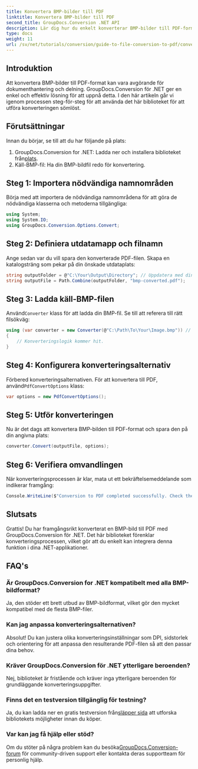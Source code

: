 ```yaml
---
title: Konvertera BMP-bilder till PDF
linktitle: Konvertera BMP-bilder till PDF
second_title: GroupDocs.Conversion .NET API
description: Lär dig hur du enkelt konverterar BMP-bilder till PDF-format med GroupDocs.Conversion for .NET. Denna omfattande steg-för-steg handledning täcker förutsättningar, källfilshantering och anpassningsalternativ.
type: docs
weight: 11
url: /sv/net/tutorials/conversion/guide-to-file-conversion-to-pdf/converting-bmp-to-pdf/
---
```

## Introduktion

Att konvertera BMP-bilder till PDF-format kan vara avgörande för dokumenthantering och delning. GroupDocs.Conversion för .NET ger en enkel och effektiv lösning för att uppnå detta. I den här artikeln går vi igenom processen steg-för-steg för att använda det här biblioteket för att utföra konverteringen sömlöst.

## Förutsättningar

Innan du börjar, se till att du har följande på plats:

1.  GroupDocs.Conversion for .NET: Ladda ner och installera biblioteket från[plats](https://releases.groupdocs.com/conversion/net/).
2. Käll-BMP-fil: Ha din BMP-bildfil redo för konvertering.

## Steg 1: Importera nödvändiga namnområden

Börja med att importera de nödvändiga namnområdena för att göra de nödvändiga klasserna och metoderna tillgängliga:

```csharp
using System;
using System.IO;
using GroupDocs.Conversion.Options.Convert;
```

## Steg 2: Definiera utdatamapp och filnamn

Ange sedan var du vill spara den konverterade PDF-filen. Skapa en katalogsträng som pekar på din önskade utdataplats:

```csharp
string outputFolder = @"C:\Your\Output\Directory"; // Uppdatera med din katalogsökväg
string outputFile = Path.Combine(outputFolder, "bmp-converted.pdf");
```

## Steg 3: Ladda käll-BMP-filen

 Använd`Converter` klass för att ladda din BMP-fil. Se till att referera till rätt filsökväg:

```csharp
using (var converter = new Converter(@"C:\Path\To\Your\Image.bmp")) // Uppdatera med din BMP-filsökväg
{
    // Konverteringslogik kommer hit.
}
```

## Steg 4: Konfigurera konverteringsalternativ

 Förbered konverteringsalternativen. För att konvertera till PDF, använd`PdfConvertOptions` klass:

```csharp
var options = new PdfConvertOptions();
```

## Steg 5: Utför konverteringen

Nu är det dags att konvertera BMP-bilden till PDF-format och spara den på din angivna plats:

```csharp
converter.Convert(outputFile, options);
```

## Steg 6: Verifiera omvandlingen

När konverteringsprocessen är klar, mata ut ett bekräftelsemeddelande som indikerar framgång:

```csharp
Console.WriteLine($"Conversion to PDF completed successfully. Check the output in: {outputFolder}");
```

## Slutsats

Grattis! Du har framgångsrikt konverterat en BMP-bild till PDF med GroupDocs.Conversion för .NET. Det här biblioteket förenklar konverteringsprocessen, vilket gör att du enkelt kan integrera denna funktion i dina .NET-applikationer.

## FAQ's

### Är GroupDocs.Conversion for .NET kompatibelt med alla BMP-bildformat?

Ja, den stöder ett brett utbud av BMP-bildformat, vilket gör den mycket kompatibel med de flesta BMP-filer.

### Kan jag anpassa konverteringsalternativen?

Absolut! Du kan justera olika konverteringsinställningar som DPI, sidstorlek och orientering för att anpassa den resulterande PDF-filen så att den passar dina behov.

### Kräver GroupDocs.Conversion för .NET ytterligare beroenden?

Nej, biblioteket är fristående och kräver inga ytterligare beroenden för grundläggande konverteringsuppgifter.

### Finns det en testversion tillgänglig för testning?

Ja, du kan ladda ner en gratis testversion från[släpper sida](https://releases.groupdocs.com/) att utforska bibliotekets möjligheter innan du köper.

### Var kan jag få hjälp eller stöd?

 Om du stöter på några problem kan du besöka[GroupDocs.Conversion-forum](https://forum.groupdocs.com/c/conversion/11) för community-driven support eller kontakta deras supportteam för personlig hjälp.